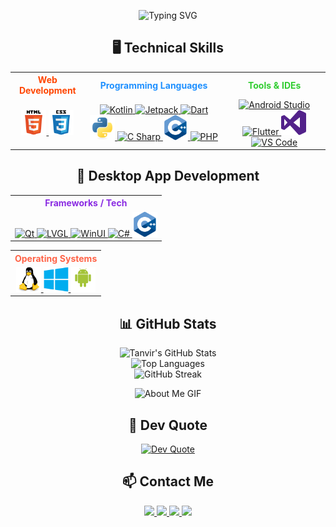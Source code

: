 <!-- Header Typing Animation -->
<p align="center">
  <img src="https://readme-typing-svg.herokuapp.com?color=E22FE4&width=500&height=45&lines=Hi👋+I'm+Tanvir+Ahmed+Chowdhury..;Software+Developer+(Mobile+%26+Desktop+Apps);Native+%26+Cross-Platform+Developer;Android+(Kotlin%2C+Java%2C+Jetpack+Compose);Flutter+%7C+Dart+Enthusiast;C%2B%2B%2C+C%23%2C+Qt%2C+WinUI+Dev;Nice+To+Meet+You+👨‍💻" alt="Typing SVG">
</p>

<!-- 🖥️ Technical Skills -->
<h2 align="center">🖥️ Technical Skills</h2>

<table align="center">
  <tr>
    <th style="text-align: center; color: #ff4500;">Web Development</th>
    <th style="text-align: center; color: #1e90ff;">Programming Languages</th>
    <th style="text-align: center; color: #32cd32;">Tools & IDEs</th>
  </tr>
  <tr>
    <td align="center">
      <a href="https://www.w3schools.com/html/" target="_blank">
        <img src="https://raw.githubusercontent.com/devicons/devicon/master/icons/html5/html5-original-wordmark.svg" alt="html5" width="40" height="40" />
      </a>
      <a href="https://www.w3schools.com/css/" target="_blank">
        <img src="https://raw.githubusercontent.com/devicons/devicon/master/icons/css3/css3-original-wordmark.svg" alt="css3" width="40" height="40" />
      </a>
    </td>
    <td align="center">
      <a href="https://kotlinlang.org/" target="_blank">
        <img src="https://cdn.icon-icons.com/icons2/2108/PNG/512/kotlin_icon_130893.png" alt="Kotlin" width="40" height="40" />
      </a>
       <a href="https://android-developers.googleblog.com/2020/08/announcing-jetpack-compose-alpha.html" target="_blank">
        <img src="https://blogger.googleusercontent.com/img/b/R29vZ2xl/AVvXsEjC97Z8BResg5dlPqczsRCFhP6zewWX0X0e7fVPG-G7PuUZwwZVsi9OPoqJYkgqT2h0FI95SsmWzVEgpt8b8HAqFiIxZ98TFtY4lE0b8UrtVJ2HrJebRwl6C9DslsQDl9KnBIrdHS6LtkY/s1600/jetpack+compose+icon_RGB.png" alt="Jetpack" width="40" height="40" />
      </a>
      <a href="https://flutter.dev/brand" target="_blank">
        <img src="https://encrypted-tbn0.gstatic.com/images?q=tbn:ANd9GcRKRaazQd2nP4zhAOIcADgvWh1eNcReh_xeyw&s" alt="Dart" width="40" height="40" />
      </a>
      <a href="https://www.python.org" target="_blank">
        <img src="https://raw.githubusercontent.com/devicons/devicon/master/icons/python/python-original.svg" alt="Python" width="40" height="40" />
      </a>
      <a href="https://learn.microsoft.com/en-us/dotnet/csharp/" target="_blank">
        <img src="https://img.icons8.com/?size=100&id=55205&format=png" alt="C Sharp" width="40" height="40" />
      </a>
      <a href="https://isocpp.org/" target="_blank">
        <img src="https://raw.githubusercontent.com/devicons/devicon/master/icons/cplusplus/cplusplus-original.svg" alt="C++" width="40" height="40" />
      </a>
      <a href="https://www.php.net/" target="_blank">
        <img src="https://cdn.jsdelivr.net/gh/devicons/devicon/icons/php/php-original.svg" alt="PHP" width="40" height="40" />
      </a>
    </td>
    <td align="center">
      <a href="https://developer.android.com/studio" target="_blank">
        <img src="https://icon.icepanel.io/Technology/svg/Android-Studio.svg" alt="Android Studio" width="40" height="40" />
      </a>
      <a href="https://flutter.dev/" target="_blank">
        <img src="https://cdn.jsdelivr.net/gh/devicons/devicon/icons/flutter/flutter-original.svg" alt="Flutter" width="40" height="40" />
      </a>
      <a href="https://code.visualstudio.com/" target="_blank">
        <img src="https://raw.githubusercontent.com/devicons/devicon/master/icons/visualstudio/visualstudio-plain.svg" alt="Visual Studio" width="40" height="40" />
      </a>
      <a href="https://visualstudio.microsoft.com/" target="_blank">
        <img src="https://logotyp.us/file/vs-code.svg" alt="VS Code" width="40" height="40" />
      </a>
    </td>
  </tr>
</table>

<!-- 🧩 Desktop App Development (Table Format) -->
<h2 align="center">🧩 Desktop App Development</h2>

<table align="center">
  <tr>
    <th style="text-align: center; color: #8a2be2;">Frameworks / Tech</th>
  </tr>
  <tr>
    <td align="center">
      <a href="https://www.qt.io/" target="_blank">
        <img src="https://cdn.jsdelivr.net/gh/devicons/devicon/icons/qt/qt-original.svg" alt="Qt" width="40" height="40"/>
      </a>
            <a href="https://docs.lvgl.io/8.3/widgets/core/img.html" target="_blank">
        <img src="https://media.licdn.com/dms/image/v2/D4D0BAQEqt31JeuWvWw/company-logo_200_200/company-logo_200_200/0/1720065450895/lvglgui_logo?e=2147483647&v=beta&t=zwzvTINWUBTk7VD-uvrYAxCvUuXc2G-bKJ8wht9SDGg" alt="LVGL" width="40" height="40"/>
      </a>
      <a href="https://learn.microsoft.com/en-us/windows/apps/winui/" target="_blank">
        <img src="https://img.icons8.com/color/48/windows-10.png" alt="WinUI" width="40" height="40"/>
      </a>
      <a href="https://learn.microsoft.com/en-us/dotnet/csharp/" target="_blank">
        <img src="https://img.icons8.com/?size=100&id=55205&format=png" alt="C#" width="40" height="40"/>
      </a>
      <a href="https://isocpp.org/" target="_blank">
        <img src="https://raw.githubusercontent.com/devicons/devicon/master/icons/cplusplus/cplusplus-original.svg" alt="C++" width="40" height="40"/>
      </a>
    </td>
  </tr>
</table>

<!-- 💻 Operating Systems -->
<table align="center">
  <tr>
    <th style="text-align: center; color: #ff6347;">Operating Systems</th>
  </tr>
  <tr>
    <td align="center">
      <a href="https://www.linux.org/" target="_blank">
        <img src="https://raw.githubusercontent.com/devicons/devicon/master/icons/linux/linux-original.svg" alt="Linux" width="40" height="40" />
      </a>
      <a href="https://www.microsoft.com/windows/" target="_blank">
        <img src="https://raw.githubusercontent.com/devicons/devicon/master/icons/windows8/windows8-original.svg" alt="Windows" width="40" height="40" />
      </a>
      <a href="https://www.android.com/" target="_blank">
        <img src="https://raw.githubusercontent.com/devicons/devicon/master/icons/android/android-original-wordmark.svg" alt="Android" width="40" height="40" />
      </a>
    </td>
  </tr>
</table>

<!-- 📊 GitHub Stats -->
<h2 align="center">📊 GitHub Stats</h2>
<p align="center">
  <img src="https://github-readme-stats.vercel.app/api?username=tanvir-chy-ahmed&theme=radical&show_icons=true&count_private=true" alt="Tanvir's GitHub Stats" />
  <br/>
  <img src="https://github-readme-stats.vercel.app/api/top-langs/?username=tanvir-chy-ahmed&theme=radical&layout=compact" alt="Top Languages" />
  <br/>
  <img src="https://github-readme-streak-stats.herokuapp.com/?user=tanvir-chy-ahmed&theme=radical" alt="GitHub Streak" />
</p>

<!-- About Me GIF -->
<p align="center">
  <img src="https://github.com/7oSkaaa/7oSkaaa/blob/main/Images/about_me.gif?raw=true" alt="About Me GIF" width="180px">
</p>

<!-- 💬 Dev Quote -->
<h2 align="center">💬 Dev Quote</h2>
<p align="center">
  <a href="https://github.com/piyushsuthar/github-readme-quotes">
    <img src="https://quotes-github-readme.vercel.app/api?quote=In%20the%20world%20of%20software%2C%20the%20best%20way%20to%20predict%20the%20future%20is%20to%20invent%20it&author=Tanvir%20Ahmed%20(Chy)" alt="Dev Quote" />
  </a>
</p>

<!-- 📫 Contact -->
<h2 align="center">📫 Contact Me</h2>
<p align="center">
  <a href="https://github.com/TanvirAhmedChowdhury" target="_blank">
    <img src="https://img.shields.io/badge/GitHub-TanvirAhmedChy-black?style=for-the-badge&logo=github" />
  </a>
  <a href="https://www.facebook.com/........" target="_blank">
    <img src="https://img.shields.io/badge/Facebook-Tanvirahmedchy-blue?style=for-the-badge&logo=facebook" />
  </a>
  <a href="https://t.me/Taxor_E" target="_blank">
    <img src="https://img.shields.io/badge/Telegram-Tanvirahmedchy-0088cc?style=for-the-badge&logo=telegram" />
  </a>
  <a href="mailto:tanvirahy269@gmail.com" target="_blank">
    <img src="https://img.shields.io/badge/Gmail-tanvirahy269@gmail.com-red?style=for-the-badge&logo=gmail" />
  </a>
</p>
